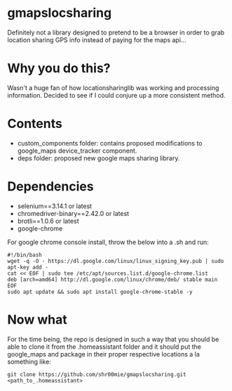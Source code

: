 # gmapslocsharing
Definitely not a library designed to pretend to be a browser in order to grab location sharing GPS info instead of paying for the maps api...

# Why you do this?
Wasn't a huge fan of how locationsharinglib was working and processing information. Decided to see if I could conjure up a more consistent method.

# Contents
- custom_components folder: contains proposed modifications to google_maps device_tracker component.
- deps folder: proposed new google maps sharing library.

# Dependencies
- selenium==3.14.1 or latest
- chromedriver-binary==2.42.0 or latest
- brotli==1.0.6 or latest
- google-chrome

For google chrome console install, throw the below into a .sh and run:

```
#!/bin/bash
wget -q -O - https://dl.google.com/linux/linux_signing_key.pub | sudo apt-key add -
cat << EOF | sudo tee /etc/apt/sources.list.d/google-chrome.list
deb [arch=amd64] http://dl.google.com/linux/chrome/deb/ stable main
EOF
sudo apt update && sudo apt install google-chrome-stable -y
```

# Now what
For the time being, the repo is designed in such a way that you should be able to clone it from the .homeassistant folder and it should put the google_maps and package
in their proper respective locations a la something like:

`git clone https://github.com/shr00mie/gmapslocsharing.git <path_to_.homeassistant>`
